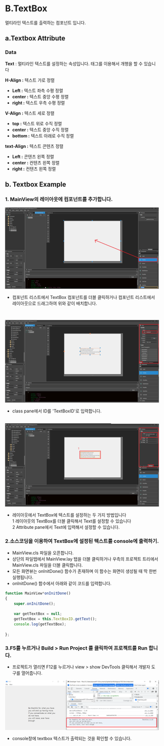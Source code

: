 
#  B.TextBox
멀티라인 텍스트를 출력하는 컴포넌트 입니다.

## a.Textbox Attribute

### **Data**<br>
**Text**  : 멀티라인 텍스트를 설정하는 속성입니다. 태그를 이용해서 개행을 할 수 있습니다<br>

**H-Align  :** 텍스트 가로 정렬
* **Left  :** 텍스트 좌측 수평 정렬 <br>
* **center  :** 텍스트 중앙 수평 정렬 <br>
* **right  :** 텍스트 우측 수평 정렬 <br>

**V-Align  :** 텍스트 세로 정렬
* **top  :** 텍스트 위로 수직 정렬<br>
* **center  :** 텍스트 중앙 수직 정렬<br>
* **bottom  :** 텍스트 아래로 수직 정렬<br>

**text-Align :** 텍스트 콘텐츠 정렬
* **Left  :** 콘텐츠 왼쪽 정렬<br>
* **center  :** 컨텐츠 왼쪽 정렬<br>
* **right  :** 컨텐츠 왼쪽 정렬<br>


## b. Textbox Example

### 1. MainView의 레이아웃에 컴포넌트를 추가합니다.<br>

<img src="./img/textbox1.png"><br>
 * 컴포넌트 리스트에서 TextBox 컴포넌트를 더블 클릭하거나 컴포넌트 리스트에서 레이아웃으로 드래그하여 위와 같이 배치합니다.<br>
<br>

<img src="./img/textbox2.png" ><br>
 * class pane에서 ID를 'TextBoxID'로 입력합니다.<br><br>

<img src="./img/textbox3.png" ><br>
 * 레이아웃에서 TextBox에 텍스트를 설정하는 두 가지 방법입니다<br>
1 레이아웃의 TextBox를 더블 클릭해서 Text를 설정할 수 있습니다<br>
2 Attribute pane에서 Text에 입력해서 설정할 수 있습니다.<br>

### 2.소스코딩을 이용하여 TextBox에 설정된 텍스트를 console에 출력하기.<br>
 * MainView.cls 파일을 오픈합니다.<br>
 * 상단의 파일탭에서 MainView.lay 탭을 더블 클릭하거나 우측의 프로젝트 트리에서 MainView.cls 파일을 더블 클릭합니다.<br>
 * 모든 화면뷰는 onInitDone() 함수가 존재하며 이 함수는 화면이 생성될 때 딱 한번 실행됩니다.<br>
 * onInitDone() 함수에서 아래와 같이 코드를 입력합니다.<br>

```javascript
function MainView*onInitDone()
{
	super.onInitDone();

	var getTextBox = null;
  	getTextBox = this.TextBoxID.getText();
  	console.log(getTextBox);
	
};
```
### 3.F5를 누르거나 Build > Run Project 를 클릭하여 프로젝트를 Run 합니다.<br>
 * 프로젝트가 열리면 F12를 누르거나 view > show DevTools 클릭해서 개발자 도구를 열어줍니다.<br>
 
<img src="./img/textbox4.png" ><br>
 * console창에 textbox 텍스트가 출력되는 것을 확인할 수 있습니다.
